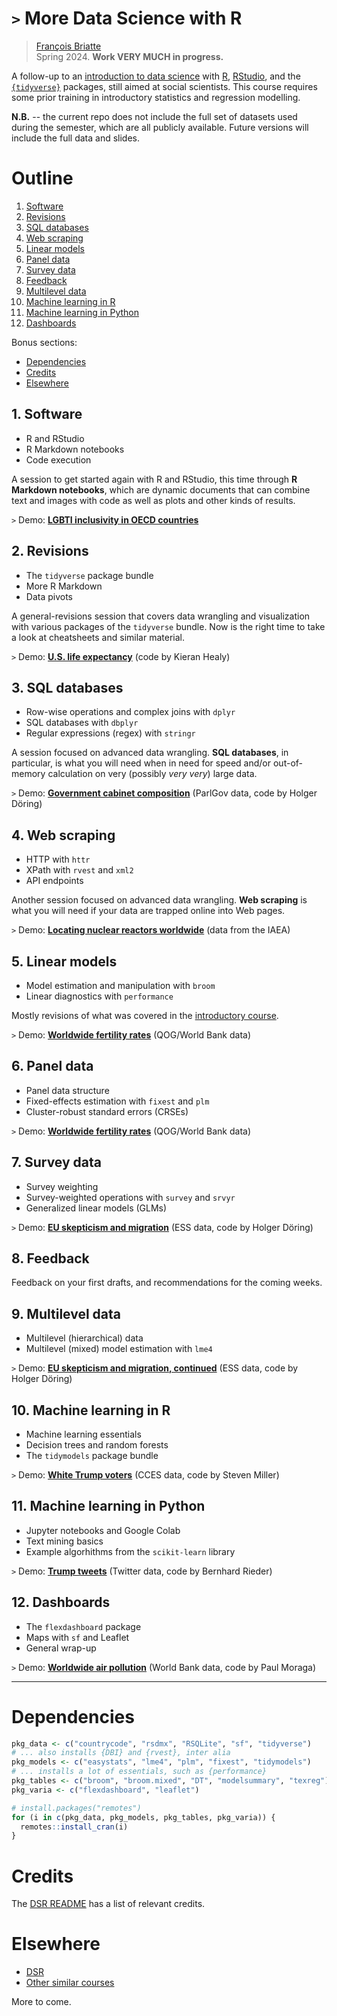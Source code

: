 # `>` More Data Science with R

> [François Briatte](https://f.briatte.org/)  
> Spring 2024. __Work VERY MUCH in progress.__

A follow-up to an [introduction to data science][dsr] with [R][r], [RStudio][rstudio], and the [`{tidyverse}`][tidyverse] packages, still aimed at social scientists. This course requires some prior training in introductory statistics and regression modelling.

[dsr]: https://github.com/briatte/dsr
[r]: https://www.r-project.org/
[rstudio]: https://posit.co/products/open-source/rstudio/
[tidyverse]: https://www.tidyverse.org/

__N.B.__ -- the current repo does not include the full set of datasets used during the semester, which are all publicly available. Future versions will include the full data and slides.

# Outline

1. [Software](#1-software)
2. [Revisions](#2-revisions)
3. [SQL databases](#3-sql-databases)
4. [Web scraping](#4-web-scraping)
5. [Linear models](#5-linear-models)
6. [Panel data](#6-panel-data)
7. [Survey data](#7-survey-data)
8. [Feedback](#8-feedback)
9. [Multilevel data](#9-multilevel-data)
10. [Machine learning in R](#10-machine-learning-in-r)
11. [Machine learning in Python](#11-machine-learning-in-python)
12. [Dashboards](#12-dashboards)

Bonus sections:

- [Dependencies](#dependencies)
- [Credits](#credits)
- [Elsewhere](#elsewhere)

## 1. Software

- R and RStudio
- R Markdown notebooks
- Code execution

A session to get started again with R and RStudio, this time through __R Markdown notebooks__, which are dynamic documents that can combine text and images with code as well as plots and other kinds of results.

`>` Demo: __[LGBTI inclusivity in OECD countries][d1]__

[d1]: https://github.com/briatte/mdsr/tree/master/mdsr-01-software

## 2. Revisions

- The `tidyverse` package bundle
- More R Markdown
- Data pivots

A general-revisions session that covers data wrangling and visualization with various packages of the `tidyverse` bundle. Now is the right time to take a look at cheatsheets and similar material.

`>` Demo: __[U.S. life expectancy][d2]__ (code by Kieran Healy)

[d2]: https://github.com/briatte/mdsr/tree/master/mdsr-02-revisions

## 3. SQL databases

- Row-wise operations and complex joins with `dplyr`
- SQL databases with `dbplyr`
- Regular expressions (regex) with `stringr`

A session focused on advanced data wrangling. __SQL databases__, in particular, is what you will need when in need for speed and/or out-of-memory calculation on very (possibly _very very_) large data.

`>` Demo: __[Government cabinet composition][d3]__ (ParlGov data, code by Holger Döring)

[d3]: https://github.com/briatte/mdsr/tree/master/mdsr-03-databases

## 4. Web scraping

- HTTP with `httr`
- XPath with `rvest` and `xml2`
- API endpoints

Another session focused on advanced data wrangling. __Web scraping__ is what you will need if your data are trapped online into Web pages.

`>` Demo: __[Locating nuclear reactors worldwide][d4]__ (data from the IAEA)

[d4]: https://github.com/briatte/mdsr/tree/master/mdsr-04-web-scraping

## 5. Linear models

- Model estimation and manipulation with `broom`
- Linear diagnostics with `performance`

Mostly revisions of what was covered in the [introductory course][dsr].

`>` Demo: __[Worldwide fertility rates][d5]__ (QOG/World Bank data)

[d5]: https://github.com/briatte/mdsr/tree/master/mdsr-05-linear-models

## 6. Panel data

- Panel data structure
- Fixed-effects estimation with `fixest` and `plm`
- Cluster-robust standard errors (CRSEs)

`>` Demo: __[Worldwide fertility rates][d5]__ (QOG/World Bank data)

[d6]: https://github.com/briatte/mdsr/tree/master/mdsr-06-panel-data

## 7. Survey data

- Survey weighting
- Survey-weighted operations with `survey` and `srvyr`
- Generalized linear models (GLMs)

`>` Demo: __[EU skepticism and migration][d7]__ (ESS data, code by Holger Döring)

[d7]: https://github.com/briatte/mdsr/tree/master/mdsr-07-survey-data

## 8. Feedback

Feedback on your first drafts, and recommendations for the coming weeks.

## 9. Multilevel data

- Multilevel (hierarchical) data
- Multilevel (mixed) model estimation with `lme4`

`>` Demo: __[EU skepticism and migration, continued][d9]__ (ESS data, code by Holger Döring)

[d9]: https://github.com/briatte/mdsr/tree/master/mdsr-09-multilevel-data

## 10. Machine learning in R

- Machine learning essentials
- Decision trees and random forests
- The `tidymodels` package bundle

`>` Demo: __[White Trump voters][d7]__ (CCES data, code by Steven Miller)

[d10]: https://github.com/briatte/mdsr/tree/master/mdsr-10-machine-learning

## 11. Machine learning in Python

- Jupyter notebooks and Google Colab
- Text mining basics
- Example algorhithms from the `scikit-learn` library

`>` Demo: __[Trump tweets][d11]__ (Twitter data, code by Bernhard Rieder)

[d11]: https://github.com/briatte/mdsr/tree/master/mdsr-11-python

## 12. Dashboards

- The `flexdashboard` package
- Maps with `sf` and Leaflet
- General wrap-up

`>` Demo: __[Worldwide air pollution][d12]__ (World Bank data, code by Paul Moraga)

[d12]: https://github.com/briatte/mdsr/tree/master/mdsr-12-dashboards

* * *

# Dependencies

```r
pkg_data <- c("countrycode", "rsdmx", "RSQLite", "sf", "tidyverse")
# ... also installs {DBI} and {rvest}, inter alia
pkg_models <- c("easystats", "lme4", "plm", "fixest", "tidymodels")
# ... installs a lot of essentials, such as {performance}
pkg_tables <- c("broom", "broom.mixed", "DT", "modelsummary", "texreg")
pkg_varia <- c("flexdashboard", "leaflet")

# install.packages("remotes")
for (i in c(pkg_data, pkg_models, pkg_tables, pkg_varia)) {
  remotes::install_cran(i)
}
```

# Credits

The [DSR README][dsr] has a list of relevant credits.

# Elsewhere

- [DSR][dsr]
- [Other similar courses](https://github.com/briatte/dsr/wiki/elsewhere)

More to come.
